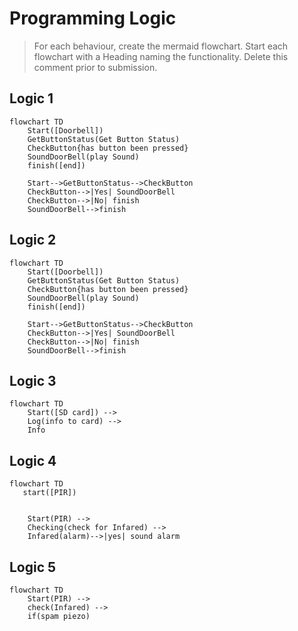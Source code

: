 # Programming Logic

> For each behaviour, create the mermaid flowchart. Start each flowchart with a Heading naming the functionality. Delete this comment prior to submission.

## Logic 1

```mermaid
flowchart TD
    Start([Doorbell])
    GetButtonStatus(Get Button Status)
    CheckButton{has button been pressed}
    SoundDoorBell(play Sound)
    finish([end])

    Start-->GetButtonStatus-->CheckButton
    CheckButton-->|Yes| SoundDoorBell
    CheckButton-->|No| finish
    SoundDoorBell-->finish    
```
## Logic 2
```mermaid
flowchart TD
    Start([Doorbell])
    GetButtonStatus(Get Button Status)
    CheckButton{has button been pressed}
    SoundDoorBell(play Sound)
    finish([end])

    Start-->GetButtonStatus-->CheckButton
    CheckButton-->|Yes| SoundDoorBell
    CheckButton-->|No| finish
    SoundDoorBell-->finish    
```
##   Logic 3
```mermaid
flowchart TD
    Start([SD card]) -->
    Log(info to card) -->
    Info 
```


## Logic 4
```mermaid
flowchart TD
   start([PIR])
   
   
    Start(PIR) -->
    Checking(check for Infared) -->
    Infared(alarm)-->|yes| sound alarm
```

## Logic 5
```mermaid 
flowchart TD
    Start(PIR) -->
    check(Infared) -->
    if(spam piezo)
    
